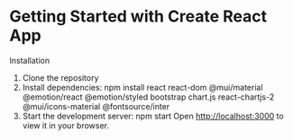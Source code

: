 # Getting Started with Create React App

Installation

1. Clone the repository
2. Install dependencies: npm install react react-dom @mui/material @emotion/react @emotion/styled bootstrap chart.js react-chartjs-2 @mui/icons-material @fontsource/inter
3. Start the development server: npm start
Open [http://localhost:3000](http://localhost:3000) to view it in your browser.


